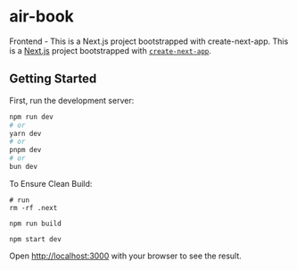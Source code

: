# air-book
Frontend - This is a Next.js project bootstrapped with create-next-app.
This is a [Next.js](https://nextjs.org/) project bootstrapped with [`create-next-app`](https://github.com/vercel/next.js/tree/canary/packages/create-next-app).

## Getting Started

First, run the development server:

```bash
npm run dev
# or
yarn dev
# or
pnpm dev
# or
bun dev
```

To Ensure Clean Build:
```
# run
rm -rf .next

npm run build

npm start dev
```

Open [http://localhost:3000](http://localhost:3000) with your browser to see the result.
